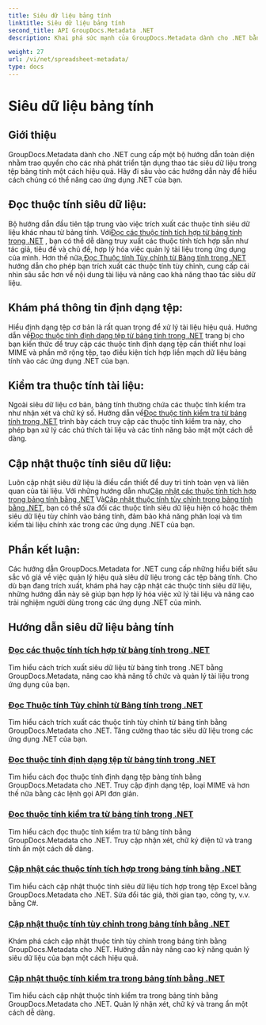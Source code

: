 ```yaml
---
title: Siêu dữ liệu bảng tính
linktitle: Siêu dữ liệu bảng tính
second_title: API GroupDocs.Metadata .NET
description: Khai phá sức mạnh của GroupDocs.Metadata dành cho .NET bằng các hướng dẫn về cách đọc và cập nhật thuộc tính bảng tính. Nâng cao thao tác siêu dữ liệu trong các ứng dụng .NET của bạn.

weight: 27
url: /vi/net/spreadsheet-metadata/
type: docs
---
```

# Siêu dữ liệu bảng tính

## Giới thiệu

GroupDocs.Metadata dành cho .NET cung cấp một bộ hướng dẫn toàn diện nhằm trao quyền cho các nhà phát triển tận dụng thao tác siêu dữ liệu trong tệp bảng tính một cách hiệu quả. Hãy đi sâu vào các hướng dẫn này để hiểu cách chúng có thể nâng cao ứng dụng .NET của bạn.

## Đọc thuộc tính siêu dữ liệu:
Bộ hướng dẫn đầu tiên tập trung vào việc trích xuất các thuộc tính siêu dữ liệu khác nhau từ bảng tính. Với[Đọc các thuộc tính tích hợp từ bảng tính trong .NET](./read-built-in-properties-spreadsheets/) , bạn có thể dễ dàng truy xuất các thuộc tính tích hợp sẵn như tác giả, tiêu đề và chủ đề, hợp lý hóa việc quản lý tài liệu trong ứng dụng của mình. Hơn thế nữa,[Đọc Thuộc tính Tùy chỉnh từ Bảng tính trong .NET](./read-custom-properties-spreadsheets/) hướng dẫn cho phép bạn trích xuất các thuộc tính tùy chỉnh, cung cấp cái nhìn sâu sắc hơn về nội dung tài liệu và nâng cao khả năng thao tác siêu dữ liệu.

## Khám phá thông tin định dạng tệp:
 Hiểu định dạng tệp cơ bản là rất quan trọng để xử lý tài liệu hiệu quả. Hướng dẫn về[Đọc thuộc tính định dạng tệp từ bảng tính trong .NET](./read-file-format-properties-spreadsheets/) trang bị cho bạn kiến thức để truy cập các thuộc tính định dạng tệp cần thiết như loại MIME và phần mở rộng tệp, tạo điều kiện tích hợp liền mạch dữ liệu bảng tính vào các ứng dụng .NET của bạn.

## Kiểm tra thuộc tính tài liệu:
Ngoài siêu dữ liệu cơ bản, bảng tính thường chứa các thuộc tính kiểm tra như nhận xét và chữ ký số. Hướng dẫn về[Đọc thuộc tính kiểm tra từ bảng tính trong .NET](./read-inspection-properties-spreadsheets/) trình bày cách truy cập các thuộc tính kiểm tra này, cho phép bạn xử lý các chú thích tài liệu và các tính năng bảo mật một cách dễ dàng.

## Cập nhật thuộc tính siêu dữ liệu:
 Luôn cập nhật siêu dữ liệu là điều cần thiết để duy trì tính toàn vẹn và liên quan của tài liệu. Với những hướng dẫn như[Cập nhật các thuộc tính tích hợp trong bảng tính bằng .NET](./update-built-in-properties-spreadsheets/) Và[Cập nhật thuộc tính tùy chỉnh trong bảng tính bằng .NET](./update-custom-properties-spreadsheets/), bạn có thể sửa đổi các thuộc tính siêu dữ liệu hiện có hoặc thêm siêu dữ liệu tùy chỉnh vào bảng tính, đảm bảo khả năng phân loại và tìm kiếm tài liệu chính xác trong các ứng dụng .NET của bạn.

## Phần kết luận:
Các hướng dẫn GroupDocs.Metadata for .NET cung cấp những hiểu biết sâu sắc vô giá về việc quản lý hiệu quả siêu dữ liệu trong các tệp bảng tính. Cho dù bạn đang trích xuất, khám phá hay cập nhật các thuộc tính siêu dữ liệu, những hướng dẫn này sẽ giúp bạn hợp lý hóa việc xử lý tài liệu và nâng cao trải nghiệm người dùng trong các ứng dụng .NET của mình.

## Hướng dẫn siêu dữ liệu bảng tính
### [Đọc các thuộc tính tích hợp từ bảng tính trong .NET](./read-built-in-properties-spreadsheets/)
Tìm hiểu cách trích xuất siêu dữ liệu từ bảng tính trong .NET bằng GroupDocs.Metadata, nâng cao khả năng tổ chức và quản lý tài liệu trong ứng dụng của bạn.
### [Đọc Thuộc tính Tùy chỉnh từ Bảng tính trong .NET](./read-custom-properties-spreadsheets/)
Tìm hiểu cách trích xuất các thuộc tính tùy chỉnh từ bảng tính bằng GroupDocs.Metadata cho .NET. Tăng cường thao tác siêu dữ liệu trong các ứng dụng .NET của bạn.
### [Đọc thuộc tính định dạng tệp từ bảng tính trong .NET](./read-file-format-properties-spreadsheets/)
Tìm hiểu cách đọc thuộc tính định dạng tệp bảng tính bằng GroupDocs.Metadata cho .NET. Truy cập định dạng tệp, loại MIME và hơn thế nữa bằng các lệnh gọi API đơn giản.
### [Đọc thuộc tính kiểm tra từ bảng tính trong .NET](./read-inspection-properties-spreadsheets/)
Tìm hiểu cách đọc thuộc tính kiểm tra từ bảng tính bằng GroupDocs.Metadata cho .NET. Truy cập nhận xét, chữ ký điện tử và trang tính ẩn một cách dễ dàng.
### [Cập nhật các thuộc tính tích hợp trong bảng tính bằng .NET](./update-built-in-properties-spreadsheets/)
Tìm hiểu cách cập nhật thuộc tính siêu dữ liệu tích hợp trong tệp Excel bằng GroupDocs.Metadata cho .NET. Sửa đổi tác giả, thời gian tạo, công ty, v.v. bằng C#.
### [Cập nhật thuộc tính tùy chỉnh trong bảng tính bằng .NET](./update-custom-properties-spreadsheets/)
Khám phá cách cập nhật thuộc tính tùy chỉnh trong bảng tính bằng GroupDocs.Metadata cho .NET. Hướng dẫn này nâng cao kỹ năng quản lý siêu dữ liệu của bạn một cách hiệu quả.
### [Cập nhật thuộc tính kiểm tra trong bảng tính bằng .NET](./update-inspection-properties-spreadsheets/)
Tìm hiểu cách cập nhật thuộc tính kiểm tra trong bảng tính bằng GroupDocs.Metadata cho .NET. Quản lý nhận xét, chữ ký và trang ẩn một cách dễ dàng.